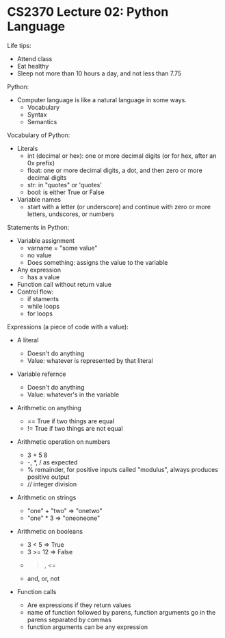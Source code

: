 
# CS2370 Lecture 02: Python Language

Life tips:

 - Attend class
 - Eat healthy
 - Sleep not more than 10 hours a day, and not less than 7.75

Python:

 - Computer language is like a natural language in some ways.
   - Vocabulary
   - Syntax
   - Semantics

Vocabulary of Python:

 - Literals
   - int (decimal or hex): one or more decimal digits 
     (or for hex, after an 0x prefix)
   - float: one or more decimal digits, a dot, and then zero
     or more decimal digits
   - str: in "quotes" or 'quotes'
   - bool: is either True or False
 - Variable names
   - start with a letter (or underscore) and continue
     with zero or more letters, undscores, or numbers

Statements in Python:

 - Variable assignment
   - varname = "some value"
   - no value
   - Does something: assigns the value to the variable
 - Any expression
   - has a value
 - Function call without return value
 - Control flow:
   - if staments
   - while loops
   - for loops

Expressions (a piece of code with a value):

 - A literal
   - Doesn't do anything
   - Value: whatever is represented by that literal
 - Variable refernce
   - Doesn't do anything
   - Value: whatever's in the variable
 - Arithmetic on anything
   - ==           True if two things are equal
   - !=           True if two things are not equal
 - Arithmetic operation on numbers
   - 3 + 5        8
   - -, \*, /     as expected 
   - %            remainder, for positive inputs
                  called "modulus", always produces positive output
   - //           integer division
 - Arithmetic on strings
   - "one" + "two"        => "onetwo"
   - "one" * 3            => "oneoneone"
 - Arithmetic on booleans
   - 3 < 5                => True
   - 3 >=  12             => False
   - >, <=
   - and, or, not

 - Function calls
   - Are expressions if they return values
   - name of function followed by parens, function arguments
     go in the parens separated by commas
   - function arguments can be any expression









